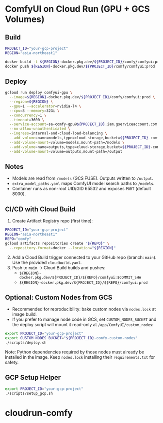 # ComfyUI on Cloud Run (GPU + GCS Volumes)

## Build

```bash
PROJECT_ID="your-gcp-project"
REGION="asia-northeast1"

docker build -t ${REGION}-docker.pkg.dev/${PROJECT_ID}/comfy/comfyui:prod .
docker push ${REGION}-docker.pkg.dev/${PROJECT_ID}/comfy/comfyui:prod
```

## Deploy

```bash
gcloud run deploy comfyui-gpu \
  --image=${REGION}-docker.pkg.dev/${PROJECT_ID}/comfy/comfyui:prod \
  --region=${REGION} \
  --gpu=1 --accelerator=nvidia-l4 \
  --cpu=8 --memory=32Gi \
  --concurrency=1 \
  --timeout=3600 \
  --service-account=sa-comfy-gpu@${PROJECT_ID}.iam.gserviceaccount.com \
  --no-allow-unauthenticated \
  --ingress=internal-and-cloud-load-balancing \
  --add-volume=name=models,type=cloud-storage,bucket=${PROJECT_ID}-comfy-models,readonly \
  --add-volume-mount=volume=models,mount-path=/models \
  --add-volume=name=outputs,type=cloud-storage,bucket=${PROJECT_ID}-comfy-outputs \
  --add-volume-mount=volume=outputs,mount-path=/output
```

## Notes

- Models are read from `/models` (GCS FUSE). Outputs written to `/output`.
- `extra_model_paths.yaml` maps ComfyUI model search paths to `/models`.
- Container runs as non-root UID/GID 65532 and exposes `PORT` (default 8000).

## CI/CD with Cloud Build

1. Create Artifact Registry repo (first time):
```bash
PROJECT_ID="your-gcp-project"
REGION="asia-northeast1"
REPO="comfy"
gcloud artifacts repositories create "${REPO}" \
  --repository-format=docker --location="${REGION}"
```
2. Add a Cloud Build trigger connected to your GitHub repo (branch: `main`). Use the provided `cloudbuild.yaml`.
3. Push to `main` → Cloud Build builds and pushes:
   - `${REGION}-docker.pkg.dev/${PROJECT_ID}/${REPO}/comfyui:$COMMIT_SHA`
   - `${REGION}-docker.pkg.dev/${PROJECT_ID}/${REPO}/comfyui:prod`

## Optional: Custom Nodes from GCS

- Recommended for reproducibility: bake custom nodes via `nodes.lock` at image build.
- If you prefer to manage node code in GCS, set `CUSTOM_NODES_BUCKET` and the deploy script will mount it read-only at `/app/ComfyUI/custom_nodes`:
```bash
export PROJECT_ID="your-gcp-project"
export CUSTOM_NODES_BUCKET="${PROJECT_ID}-comfy-custom-nodes"
./scripts/deploy.sh
```
Note: Python dependencies required by those nodes must already be installed in the image. Keep `nodes.lock` installing their `requirements.txt` for safety.

## GCP Setup Helper

```bash
export PROJECT_ID="your-gcp-project"
./scripts/setup_gcp.sh
```


# cloudrun-comfy
